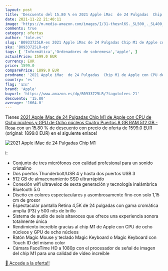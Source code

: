 ```yaml
---
layout: post
title: 'Descuento del 15.80 % en 2021 Apple iMac  de 24 Pulgadas  Chip M1'
date: 2021-11-22 21:40:11
image: 'https://m.media-amazon.com/images/I/31-thesnl6S._SL500_._SL400_.jpg'
comments: true
category: ofertas
author: 'tole.es'
slug: 'B0933725LR-es 2021 Apple iMac de 24 Pulgadas Chip M1 de Apple con CPU de...'
sku: 'B0933725LR-es'
tags: [ 'Informática','Ordenadores de sobremesa','apple', ]
actualPrice: 1599.0 EUR
currency: EUR
price: 1599.0
comparePrice: 1899.0 EUR
prodname: '2021 Apple iMac  de 24 Pulgadas  Chip M1 de Apple con CPU de Ocho núcleos y GPU de Ocho núcleos  Cuatro Puertos  8 GB RAM  512 GB  - Rosa'
country: 'es'
flag: '🇪🇸'
brand: 'Apple'
buyurl: 'https://www.amazon.es/dp/B0933725LR/?tag=tolees-21'
descuento: '15.80'
average: '1664.0'
---
```


Tienes [2021 Apple iMac  de 24 Pulgadas  Chip M1 de Apple con CPU de Ocho núcleos y GPU de Ocho núcleos  Cuatro Puertos  8 GB RAM  512 GB  - Rosa](https://www.amazon.es/dp/B0933725LR/?tag=tolees-21) con un 15.80 % de descuento con precio de oferta de 1599.0 EUR (original: 1899.0 EUR) en el siguiente enlace!

[![2021 Apple iMac  de 24 Pulgadas  Chip M1](https://m.media-amazon.com/images/I/31-thesnl6S._SL500_._SL400_.jpg)](https://www.amazon.es/dp/B0933725LR/?tag=tolees-21)

ℹ️:

- Conjunto de tres micrófonos con calidad profesional para un sonido cristalino
- Dos puertos Thunderbolt/USB 4 y hasta dos puertos USB 3
- 512 GB de almacenamiento SSD ultrarrápido
- Conexión wifi ultraveloz de sexta generación y tecnología inalámbrica Bluetooth 5.0
- Diseño en colores espectaculares y asombrosamente fino con solo 1,15 cm de grosor
- Espectacular pantalla Retina 4,5K de 24 pulgadas con gama cromática amplia (P3) y 500 nits de brillo
- Sistema de audio de seis altavoces que ofrece una experiencia sonora totalmente única
- Rendimiento increíble gracias al chip M1 de Apple con CPU de ocho núcleos y GPU de ocho núcleos
- Ratón Magic Mouse y teclado Magic Keyboard o Magic Keyboard con Touch ID del mismo color
- Cámara FaceTime HD a 1080p con el procesador de señal de imagen del chip M1 para una calidad de vídeo increíble

[🛒 Accede a la oferta!!](https://www.amazon.es/dp/B0933725LR/?tag=tolees-21)
